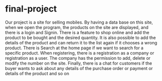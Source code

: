 # final-project
Our project is a site for selling mobiles. 
By having a data base on this site, when we open the program, the products on the site are displayed, and there is a login and Signin. 
There is a feature to shop online and add the product to be bought and the desired quantity. 
It is also possible to add the details of the product and can return it to the list again if it chooses a wrong product. 
There is Search at the home page if we want to search for a specific product. 
When registering, there is a registration as a company or registration as a user. 
The company has the permission to add, delete or modify the number on the site. 
Finally, there is a chat for customers if the buyer wants to ask about any details of the purchase order or payment or details of the product and so on
